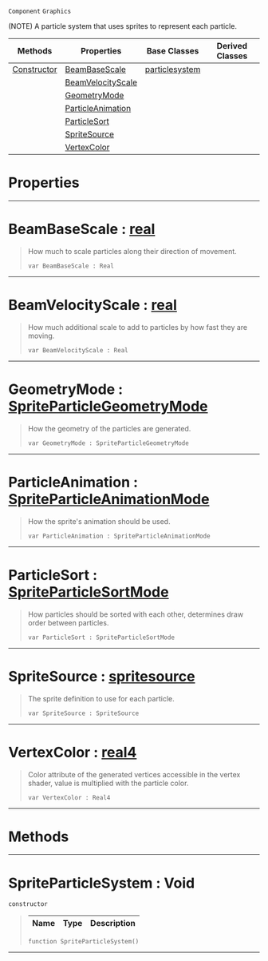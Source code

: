  `Component` `Graphics`



(NOTE) A particle system that uses sprites to represent each particle.

|Methods|Properties|Base Classes|Derived Classes|
|---|---|---|---|
|[ Constructor](https://github.com/ZilchEngine/ZilchDocs/blob/master/code_reference/class_reference/spriteparticlesystem.md#spriteparticlesystem-voi)|[ BeamBaseScale](https://github.com/ZilchEngine/ZilchDocs/blob/master/code_reference/class_reference/spriteparticlesystem.md#beambasescale-zilch-engin)|[particlesystem](https://github.com/ZilchEngine/ZilchDocs/blob/master/code_reference/class_reference/particlesystem.md)| |
| |[ BeamVelocityScale](https://github.com/ZilchEngine/ZilchDocs/blob/master/code_reference/class_reference/spriteparticlesystem.md#beamvelocityscale-zilch-e)| | |
| |[ GeometryMode](https://github.com/ZilchEngine/ZilchDocs/blob/master/code_reference/class_reference/spriteparticlesystem.md#geometrymode-zilch-engine)| | |
| |[ ParticleAnimation](https://github.com/ZilchEngine/ZilchDocs/blob/master/code_reference/class_reference/spriteparticlesystem.md#particleanimation-zilch-e)| | |
| |[ ParticleSort](https://github.com/ZilchEngine/ZilchDocs/blob/master/code_reference/class_reference/spriteparticlesystem.md#particlesort-zilch-engine)| | |
| |[ SpriteSource](https://github.com/ZilchEngine/ZilchDocs/blob/master/code_reference/class_reference/spriteparticlesystem.md#spritesource-zilch-engine)| | |
| |[ VertexColor](https://github.com/ZilchEngine/ZilchDocs/blob/master/code_reference/class_reference/spriteparticlesystem.md#vertexcolor-zilch-engine)| | |


 #  Properties


---  
 #  BeamBaseScale : [real](https://github.com/ZilchEngine/ZilchDocs/blob/master/code_reference/nada_base_types/real.md)

> How much to scale particles along their direction of movement.
> ``` lang=cpp, name=Nada
> var BeamBaseScale : Real


---  
 #  BeamVelocityScale : [real](https://github.com/ZilchEngine/ZilchDocs/blob/master/code_reference/nada_base_types/real.md)

> How much additional scale to add to particles by how fast they are moving.
> ``` lang=cpp, name=Nada
> var BeamVelocityScale : Real


---  
 #  GeometryMode : [SpriteParticleGeometryMode](https://github.com/ZilchEngine/ZilchDocs/blob/master/code_reference/enum_reference.md#spriteparticlegeometrymode)

> How the geometry of the particles are generated.
> ``` lang=cpp, name=Nada
> var GeometryMode : SpriteParticleGeometryMode


---  
 #  ParticleAnimation : [SpriteParticleAnimationMode](https://github.com/ZilchEngine/ZilchDocs/blob/master/code_reference/enum_reference.md#spriteparticleanimationmode)

> How the sprite's animation should be used.
> ``` lang=cpp, name=Nada
> var ParticleAnimation : SpriteParticleAnimationMode


---  
 #  ParticleSort : [SpriteParticleSortMode](https://github.com/ZilchEngine/ZilchDocs/blob/master/code_reference/enum_reference.md#spriteparticlesortmode)

> How particles should be sorted with each other, determines draw order between particles.
> ``` lang=cpp, name=Nada
> var ParticleSort : SpriteParticleSortMode


---  
 #  SpriteSource : [spritesource](https://github.com/ZilchEngine/ZilchDocs/blob/master/code_reference/class_reference/spritesource.md)

> The sprite definition to use for each particle.
> ``` lang=cpp, name=Nada
> var SpriteSource : SpriteSource


---  
 #  VertexColor : [real4](https://github.com/ZilchEngine/ZilchDocs/blob/master/code_reference/nada_base_types/real4.md)

> Color attribute of the generated vertices accessible in the vertex shader, value is multiplied with the particle color.
> ``` lang=cpp, name=Nada
> var VertexColor : Real4


---  
 #  Methods


---  
 #  SpriteParticleSystem : Void

 `constructor`

> 
> |Name|Type|Description|
> |---|---|---|
> ``` lang=cpp, name=Nada
> function SpriteParticleSystem()
> ``` 


---  
 

 